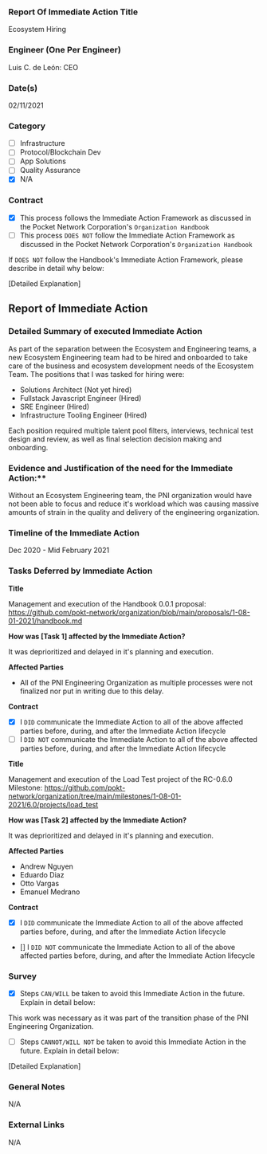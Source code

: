 ### Report Of Immediate Action Title 
Ecosystem Hiring
### Engineer (One Per Engineer)
Luis C. de León: CEO
### Date(s)
02/11/2021
### Category
- [ ] Infrastructure
- [ ] Protocol/Blockchain Dev
- [ ] App Solutions
- [ ] Quality Assurance
- [X] N/A
### Contract
- [X] This process follows the Immediate Action Framework as discussed in the Pocket Network Corporation's `Organization Handbook`
- [ ] This process `DOES NOT` follow the Immediate Action Framework as discussed in the Pocket Network Corporation's `Organization Handbook`

If `DOES NOT` follow the Handbook's Immediate Action Framework, please describe in detail why below:

[Detailed Explanation]
## Report of Immediate Action
### Detailed Summary of executed Immediate Action
As part of the separation between the Ecosystem and Engineering teams, a new Ecosystem Engineering team had to be hired and onboarded to take care of the business and ecosystem development needs of the Ecosystem Team. The positions that I was tasked for hiring were:

- Solutions Architect (Not yet hired)
- Fullstack Javascript Engineer (Hired)
- SRE Engineer (Hired)
- Infrastructure Tooling Engineer (Hired)

Each position required multiple talent pool filters, interviews, technical test design and review, as well as final selection decision making and onboarding.

### Evidence and Justification of the need for the Immediate Action:**
Without an Ecosystem Engineering team, the PNI organization would have not been able to focus and reduce it's workload which was causing massive amounts of strain in the quality and delivery of the engineering organization.

### Timeline of the Immediate Action
Dec 2020 - Mid February 2021
### Tasks Deferred by Immediate Action

**Title**

Management and execution of the Handbook 0.0.1 proposal: https://github.com/pokt-network/organization/blob/main/proposals/1-08-01-2021/handbook.md

**How was [Task 1] affected by the Immediate Action?**

It was deprioritized and delayed in it's planning and execution.

**Affected Parties**

- All of the PNI Engineering Organization as multiple processes were not finalized nor put in writing due to this delay.

**Contract**

- [X] I `DID` communicate the Immediate Action to all of the above affected parties before, during, and after the Immediate Action lifecycle
- [ ] I `DID NOT` communicate the Immediate Action to all of the above affected parties before, during, and after the Immediate Action lifecycle

**Title**

Management and execution of the Load Test project of the RC-0.6.0 Milestone: https://github.com/pokt-network/organization/tree/main/milestones/1-08-01-2021/6.0/projects/load_test

**How was [Task 2] affected by the Immediate Action?**

It was deprioritized and delayed in it's planning and execution.

**Affected Parties**

- Andrew Nguyen
- Eduardo Diaz
- Otto Vargas
- Emanuel Medrano

**Contract**

- [X] I `DID` communicate the Immediate Action to all of the above affected parties before, during, and after the Immediate Action lifecycle
- [] I `DID NOT` communicate the Immediate Action to all of the above affected parties before, during, and after the Immediate Action lifecycle

### Survey
- [X] Steps `CAN/WILL` be taken to avoid this Immediate Action in the future. Explain in detail below:

This work was necessary as it was part of the transition phase of the PNI Engineering Organization.

- [ ] Steps `CANNOT/WILL NOT` be taken to avoid this Immediate Action in the future. Explain in detail below:

[Detailed Explanation]

### General Notes
N/A
### External Links
N/A